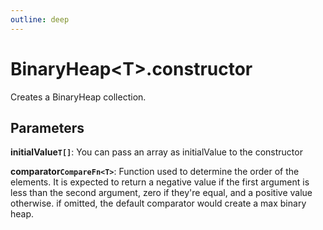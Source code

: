 ```yaml
---
outline: deep
---
```


# **BinaryHeap&lt;T&gt;.constructor**

Creates a BinaryHeap collection.

## ****Parameters****

**initialValue`T[]`**: You can pass an array as initialValue to the constructor

**comparator`CompareFn<T>`**: Function used to determine the order of the elements. It is expected to return
a negative value if the first argument is less than the second argument, zero if they're equal, and a positive
value otherwise. if omitted, the default comparator would create a max binary heap.

